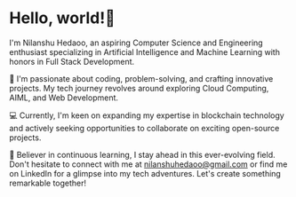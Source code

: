 # Hello, world!👋
I'm Nilanshu Hedaoo, an aspiring Computer Science and Engineering enthusiast specializing in Artificial Intelligence and Machine Learning with honors in Full Stack Development.

🚀 I'm passionate about coding, problem-solving, and crafting innovative projects. My tech journey revolves around exploring Cloud Computing, AIML, and Web Development.

💻 Currently, I'm keen on expanding my expertise in blockchain technology and actively seeking opportunities to collaborate on exciting open-source projects.

🌱 Believer in continuous learning, I stay ahead in this ever-evolving field. Don't hesitate to connect with me at nilanshuhedaoo@gmail.com or find me on LinkedIn for a glimpse into my tech adventures. Let's create something remarkable together!
